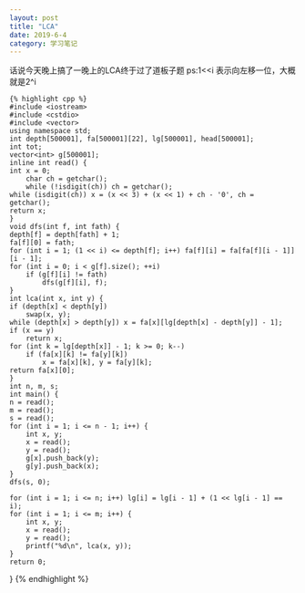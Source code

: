 ```yaml
---
layout: post
title: "LCA"
date: 2019-6-4
category: 学习笔记
---
```

话说今天晚上搞了一晚上的LCA终于过了道板子题
ps:1<<i 表示向左移一位，大概就是2^i

	{% highlight cpp %}
	#include <iostream>
	#include <cstdio>
	#include <vector>
	using namespace std;
	int depth[500001], fa[500001][22], lg[500001], head[500001];
	int tot;
	vector<int> g[500001];
	inline int read() {
	int x = 0;
    	char ch = getchar();
    	while (!isdigit(ch)) ch = getchar();
    while (isdigit(ch)) x = (x << 3) + (x << 1) + ch - '0', ch = getchar();
    return x;
	}
	void dfs(int f, int fath) {
    depth[f] = depth[fath] + 1;
    fa[f][0] = fath;
    for (int i = 1; (1 << i) <= depth[f]; i++) fa[f][i] = fa[fa[f][i - 1]][i - 1];
    for (int i = 0; i < g[f].size(); ++i)
        if (g[f][i] != fath)
            dfs(g[f][i], f);
	}
	int lca(int x, int y) {
    if (depth[x] < depth[y])
        swap(x, y);
    while (depth[x] > depth[y]) x = fa[x][lg[depth[x] - depth[y]] - 1];
    if (x == y)
        return x;
    for (int k = lg[depth[x]] - 1; k >= 0; k--)
        if (fa[x][k] != fa[y][k])
            x = fa[x][k], y = fa[y][k];
    return fa[x][0];
	}
	int n, m, s;
	int main() {
    n = read();
    m = read();
    s = read();
    for (int i = 1; i <= n - 1; i++) {
        int x, y;
        x = read();
        y = read();
        g[x].push_back(y);
        g[y].push_back(x);
    }
    dfs(s, 0);

    for (int i = 1; i <= n; i++) lg[i] = lg[i - 1] + (1 << lg[i - 1] == i);
    for (int i = 1; i <= m; i++) {
        int x, y;
        x = read();
        y = read();
        printf("%d\n", lca(x, y));
    }
    return 0;
}
	{% endhighlight %}
